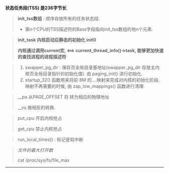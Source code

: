 **状态任务段(TSS) 是236字节长**

> **init_tss数组** : 顺序存放所有的任务状态段.
>
> - 第n个CPU的TSS描述符的Bass字段指向init_tss数组的地n个元素.

> **init_task 内核启动后静态的初始化 init0**
>
> **内核通过调用current宏, <==> current_thread_info()->task, 能够更加快速的查找进程的进程描述符**

> 1. swapper_pg_dir : 保存页全局目录基地址(swapper_pg_dir 存放主内核页全局目录指针的初始化值). 由 paging_init() 进行初始化.
> 2. startup_32() 函数用来将前 8M 的....映射来完成对内核的初始化阶段.映射不再需要的时候, 由 zap_low_mappings()  函数进行清理.

> __pa 从PAGE_OFFSET 将  转为相应的物理地址
>
> __vs 做相反的转换.

>  put_cpu 开启内核抢占
>
>  get_cpu 禁止内核抢占

> run_local_times() : 标记是软中断

> *文件的最大打开数*
>
> cat /proc/sys/fs/file_max



---


